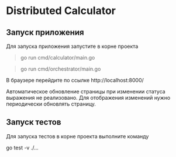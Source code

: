 # Distributed Calculator

## Запуск приложения

Для запуска приложения запустите в корне проекта 

> go run cmd/calculator/main.go

> go run cmd/orchestrator/main.go

В браузере перейдите по ссылке http://localhost:8000/

Автоматическое обновление страницы при изменении статуса выражения не реализовано. Для отображения изменений нужно периодически обновлять страницу.

## Запуск тестов

 Для запуска тестов в корне проекта выполните команду

 go test -v ./...
